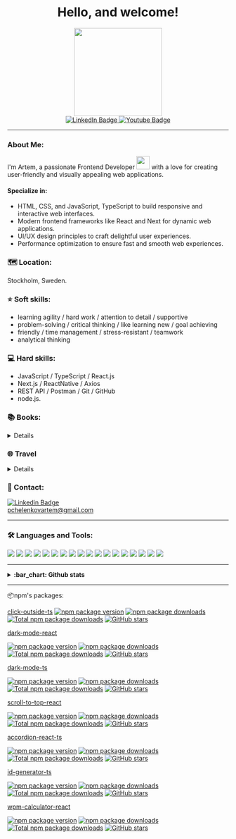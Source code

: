   <div align="right">
    <img src="https://komarev.com/ghpvc/?username=ArtemPchela&style=flat-square&color=blue" alt=""/>
  </div>
 <div align="center">
    <h1>Hello, and welcome!</h1>
 </div> 
   

<div id="header" align="center">
  <img src="https://media4.giphy.com/media/f6hnhHkks8bk4jwjh3/giphy.gif?cid=ecf05e47tcf11oev0ipk3pcfz38r502njcytndip46ekht3x&rid=giphy.gif&ct=s" width="200"/>
</div>

<div id="badges" align="center">
  <a href="https://www.linkedin.com/in/artem-pchelenkov/">
    <img src="https://img.shields.io/badge/LinkedIn-blue?style=for-the-badge&logo=linkedin&logoColor=white" alt="LinkedIn Badge"/>
  </a>
  <a href="https://www.youtube.com/channel/UCoj31C7m4TnH4scqWD-1Yew">
    <img src="https://img.shields.io/badge/YouTube-red?style=for-the-badge&logo=youtube&logoColor=white" alt="Youtube Badge"/>
  </a>
</div>

---

### About Me:
 I'm Artem, a passionate Frontend Developer <img src="https://media.giphy.com/media/WUlplcMpOCEmTGBtBW/giphy.gif" width="30"> with a love for creating user-friendly and visually appealing web applications.
  
#### Specialize in:
- HTML, CSS, and JavaScript, TypeScript to build responsive and interactive web interfaces.
- Modern frontend frameworks like React and Next for dynamic web applications.
- UI/UX design principles to craft delightful user experiences.
- Performance optimization to ensure fast and smooth web experiences.
  
### :world_map: Location:
 Stockholm, Sweden.

### ⭐ Soft skills:
- learning agility / hard work / attention to detail / supportive 
- problem-solving / critical thinking / like learning new / goal achieving
- friendly / time management / stress-resistant / teamwork
- analytical thinking
  
### 💻 Hard skills:
- JavaScript / TypeScript / React.js
- Next.js / ReactNative / Axios
- REST API / Postman / Git / GitHub
- node.js.

### 📚 Books:  
<details>
  - Robert Kiyosaki - Rich Dad Poor Dad <br/>
  - Dale Carnegie - How to Stop Worrying and Start Living <br/>
  - Richard Branson - Let's Not Screw It, Let's Just Do It <br/>
  - Benji Travis & Sean Cannell - YouTube Secrets <br/>
  - Vladimir Obruchev - Zemlya Sannikova <br/>
  - What Every BODY is Saying - Joe Navarro <br/>
  - Lindsay C. Gibson - Recovering from Emotionally Immature Parents <br/>
  - Lindsay C. Gibson - Emotionally Immature Parents <br/>
</details>

### 🌐 Travel
<details>
   - Poland <br/>
   - Israel <br/>
   - Turkey <br/>
   - Egypt <br/>
   - France <br/>
   - Sweden <br/>
   - Ukraine <br/>
   - Lithuania <br/>
   - Spain <br/>
</details>

### 📧 Contact: </br>
 [![Linkedin Badge](https://img.shields.io/badge/Artsiom-blue?style=for-the-badge&logo=Linkedin&logoColor=white)](https://www.linkedin.com/in/artem-pchelenkov/) </br>
 pchelenkovartem@gmail.com

---

### :hammer_and_wrench: Languages and Tools:

<div aligne="center">
<!--   https://img.shields.io icons-->
  <img src="https://img.shields.io/badge/JavaScript-F1C40F?style=for-the-badge&logo=JavaScript&logoColor=white" />
  <img src="https://img.shields.io/badge/next.js-273746?style=for-the-badge&logo=next.js&logoColor=white" />
  <img src="https://img.shields.io/badge/react-21618C?style=for-the-badge&logo=react&logoColor=white" />
  <img src="https://img.shields.io/badge/redux_toolkit-21618C?style=for-the-badge&logo=redux_toolkit&logoColor=white" />
  <img src="https://img.shields.io/badge/graphql-e10098?style=for-the-badge&logo=graphql&logoColor=DeepPink" />
  <img src="https://img.shields.io/badge/html5-27AE60?style=for-the-badge&logo=html5&logoColor=white" />
  <img src="https://img.shields.io/badge/jsx-1ABC9C?style=for-the-badge&logo=jsx&logoColor=white" />
  <img src="https://img.shields.io/badge/node.js-2ECC71?style=for-the-badge&logo=node.js&logoColor=white" />
  <img src="https://img.shields.io/badge/amazonwebservices-8E44AD?style=for-the-badge&logo=amazonwebservices&logoColor=white" />
  <img src="https://img.shields.io/badge/git-CB4335?style=for-the-badge&logo=git&logoColor=white" />
  <img src="https://img.shields.io/badge/github-A93226?style=for-the-badge&logo=github&logoColor=white" />
  <img src="https://img.shields.io/badge/gitlab-9B59B6?style=for-the-badge&logo=gitlab&logoColor=white" />
  <img src="https://img.shields.io/badge/css3-DC7633?style=for-the-badge&logo=css3&logoColor=white" />
  <img src="https://img.shields.io/badge/sass-5F6A6A?style=for-the-badge&logo=sass&logoColor=white" />
  <img src="https://img.shields.io/badge/bootstrap-3776AB?style=for-the-badge&logo=bootstrap&logoColor=white" />
  <img src="https://img.shields.io/badge/materialUI-16A085?style=for-the-badge&logo=materialui&logoColor=white" />
  <img src="https://img.shields.io/badge/webstorm-797D7F?style=for-the-badge&logo=webstorm&logoColor=white" />
  <img src="https://img.shields.io/badge/vscode-9A7D0A?style=for-the-badge&logo=vscode&logoColor=white" />
</div>

---

<details>
  <summary> <strong>:bar_chart: Github stats</strong></summary>
  <br/>
  <div align="center">
    <img width="48%" src="https://github-readme-stats.vercel.app/api?username=ArtemPchela&theme=tokyonight&hide_border=true" />
    <img width="48%" src="https://github-readme-streak-stats.herokuapp.com/?user=ArtemPchela&theme=tokyonight&hide_border=true" />
    
  [![Top Langs](https://github-readme-stats.vercel.app/api/top-langs/?username=ArtemPchela&theme=tokyonight&layout=compact&hide_border=true)](https://github.com/ArtemPchela/github-readme-stats&hide_border=true)
  
  </div>
  
<!--         <img width="96%" src="https://github-readme-stats.vercel.app/api/top-langs/?username=ArtemPchela&&show_icons=true&theme=tokyonight&hide_border=true"/>
  <img  src="https://github-readme-stats.vercel.app/api/top-langs/?username=ArtemPchela&&show_icons=true&theme=tokyonight"/> -->
</details>

---
<div id="npm"></div>
📦npm's packages:

[click-outside-ts](https://npmjs.com/package/click-outside-ts)
[![npm package version](https://badgen.net/npm/v/click-outside-ts)](https://www.npmjs.com/package/click-outside-ts)
[![npm package downloads](https://badgen.net/npm/dm/click-outside-ts)](https://www.npmjs.com/package/click-outside-ts)
[![Total npm package downloads](https://badgen.net/npm/dt/click-outside-ts)](https://www.npmjs.com/package/click-outside-ts)
[![GitHub stars](https://badgen.net/github/stars/ArtemPchela/click-outside-ts)](https://github.com/ArtemPchela/click-outside-ts)

[dark-mode-react](https://npmjs.com/package/dark-mode-react)   

[![npm package version](https://badgen.net/npm/v/dark-mode-react)](https://www.npmjs.com/package/dark-mode-react)
[![npm package downloads](https://badgen.net/npm/dm/dark-mode-react)](https://www.npmjs.com/package/dark-mode-react)
[![Total npm package downloads](https://badgen.net/npm/dt/dark-mode-react)](https://www.npmjs.com/package/dark-mode-react)
[![GitHub stars](https://badgen.net/github/stars/ArtemPchela/dark-mode-react)](https://github.com/ArtemPchela/dark-mode-react)

[dark-mode-ts](https://npmjs.com/package/dark-mode-ts) 

[![npm package version](https://badgen.net/npm/v/dark-mode-ts)](https://www.npmjs.com/package/dark-mode-ts)
[![npm package downloads](https://badgen.net/npm/dm/dark-mode-ts)](https://www.npmjs.com/package/dark-mode-ts)
[![Total npm package downloads](https://badgen.net/npm/dt/dark-mode-ts)](https://www.npmjs.com/package/dark-mode-ts)
[![GitHub stars](https://badgen.net/github/stars/ArtemPchela/dark-mode-ts)](https://github.com/ArtemPchela/dark-mode-ts)

[scroll-to-top-react](https://npmjs.com/package/scroll-to-top-react)

[![npm package version](https://badgen.net/npm/v/scroll-to-top-react)](https://www.npmjs.com/package/scroll-to-top-react)
[![npm package downloads](https://badgen.net/npm/dm/scroll-to-top-react)](https://www.npmjs.com/package/scroll-to-top-react)
[![Total npm package downloads](https://badgen.net/npm/dt/scroll-to-top-react)](https://www.npmjs.com/package/scroll-to-top-react)
[![GitHub stars](https://badgen.net/github/stars/ArtemPchela/scroll-to-top-react)](https://github.com/ArtemPchela/scroll-to-top-react)

[accordion-react-ts](https://npmjs.com/package/accordion-react-ts)

[![npm package version](https://badgen.net/npm/v/accordion-react-ts)](https://www.npmjs.com/package/accordion-react-ts)
[![npm package downloads](https://badgen.net/npm/dm/accordion-react-ts)](https://www.npmjs.com/package/accordion-react-ts)
[![Total npm package downloads](https://badgen.net/npm/dt/accordion-react-ts)](https://www.npmjs.com/package/accordion-react-ts)
[![GitHub stars](https://badgen.net/github/stars/ArtemPchela/accordion-react-ts)](https://github.com/ArtemPchela/accordion-react-ts)

[id-generator-ts](https://npmjs.com/package/id-generator-ts)

[![npm package version](https://badgen.net/npm/v/id-generator-ts)](https://www.npmjs.com/package/id-generator-ts)
[![npm package downloads](https://badgen.net/npm/dm/id-generator-ts)](https://www.npmjs.com/package/id-generator-ts)
[![Total npm package downloads](https://badgen.net/npm/dt/id-generator-ts)](https://www.npmjs.com/package/id-generator-ts)
[![GitHub stars](https://badgen.net/github/stars/ArtemPchela/id-generator-ts)](https://github.com/ArtemPchela/id-generator-ts)

[wpm-calculator-react](https://npmjs.com/package/wpm-calculator-react)

[![npm package version](https://badgen.net/npm/v/wpm-calculator-react)](https://www.npmjs.com/package/wpm-calculator-react)
[![npm package downloads](https://badgen.net/npm/dm/wpm-calculator-react)](https://www.npmjs.com/package/wpm-calculator-react)
[![Total npm package downloads](https://badgen.net/npm/dt/wpm-calculator-react)](https://www.npmjs.com/package/wpm-calculator-react)
[![GitHub stars](https://badgen.net/github/stars/ArtemPchela/wpm-calculator-react)](https://github.com/ArtemPchela/wpm-calculator-react)
